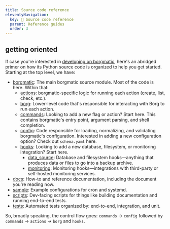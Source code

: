 ```yaml
---
title: Source code reference
eleventyNavigation:
  key: 🐍 Source code reference
  parent: Reference guides
  order: 3
---
```

## getting oriented

If case you're interested in [developing on
borgmatic](https://torsion.org/borgmatic/docs/how-to/develop-on-borgmatic/),
here's an abridged primer on how its Python source code is organized to help
you get started. Starting at the top level, we have:

 * [borgmatic](https://projects.torsion.org/borgmatic-collective/borgmatic/src/branch/main/borgmatic): The main borgmatic source module. Most of the code is here. Within that:
   * [actions](https://projects.torsion.org/borgmatic-collective/borgmatic/src/branch/main/borgmatic/actions): borgmatic-specific logic for running each action (create, list, check, etc.).
   * [borg](https://projects.torsion.org/borgmatic-collective/borgmatic/src/branch/main/borgmatic/borg): Lower-level code that's responsible for interacting with Borg to run each action.
   * [commands](https://projects.torsion.org/borgmatic-collective/borgmatic/src/branch/main/borgmatic/commands): Looking to add a new flag or action? Start here. This contains borgmatic's entry point, argument parsing, and shell completion. 
   * [config](https://projects.torsion.org/borgmatic-collective/borgmatic/src/branch/main/borgmatic/config): Code responsible for loading, normalizing, and validating borgmatic's configuration. Interested in adding a new configuration option? Check out `schema.yaml` here.
   * [hooks](https://projects.torsion.org/borgmatic-collective/borgmatic/src/branch/main/borgmatic/hooks): Looking to add a new database, filesystem, or monitoring integration? Start here.
     * [data_source](https://projects.torsion.org/borgmatic-collective/borgmatic/src/branch/main/borgmatic/hooks/data_source): Database and filesystem hooks—anything that produces data or files to go into a backup archive.
     * [monitoring](https://projects.torsion.org/borgmatic-collective/borgmatic/src/branch/main/borgmatic/hooks/monitoring): Monitoring hooks—integrations with third-party or self-hosted monitoring services.
 * [docs](https://projects.torsion.org/borgmatic-collective/borgmatic/src/branch/main/docs): How-to and reference documentation, including the document you're reading now.
 * [sample](https://projects.torsion.org/borgmatic-collective/borgmatic/src/branch/main/sample): Example configurations for cron and systemd.
 * [scripts](https://projects.torsion.org/borgmatic-collective/borgmatic/src/branch/main/scripts): Dev-facing scripts for things like building documentation and running end-to-end tests.
 * [tests](https://projects.torsion.org/borgmatic-collective/borgmatic/src/branch/main/tests): Automated tests organized by: end-to-end, integration, and unit.

So, broadly speaking, the control flow goes: `commands` → `config` followed by `commands` → `actions` → `borg` and `hooks`.
